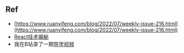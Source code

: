 ## Ref

* [https://www.ruanyifeng.com/blog/2022/07/weekly-issue-216.html](https://www.ruanyifeng.com/blog/2022/07/weekly-issue-216.html)
* [React技术揭秘](https://react.iamkasong.com/)
*  我在B站录了一期[导学视频](./BV1Ki4y1u7Vr)